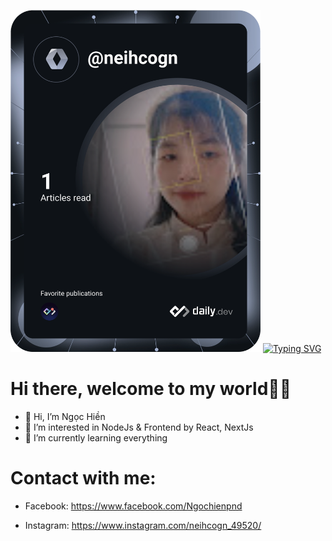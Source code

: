 <a href="https://app.daily.dev/neihcogn"><img src="https://github.com/neihcogn49520/neihcogn49520/blob/main/devcard.svg" width="400" alt="Hien Nguyen Thi Ngoc's Dev Card"/></a>
 [![Typing SVG](https://readme-typing-svg.herokuapp.com?color=15E5DB&size=25&center=true&vCenter=true&width=600&height=80&lines=Hii%F0%9F%91%8B+Welcome+to+my+world+%F0%9F%96%96;I'm+Vietnamese!;My+name+is+Hien.;Follow%F0%9F%99%8C+and+contact+with+me%F0%9F%A4%99)](https://git.io/typing-svg)
# Hi there, welcome to my world🧐🤭
- 👋 Hi, I’m Ngọc Hiền
- 👀 I’m interested in NodeJs & Frontend by React, NextJs
- 🌱 I’m currently learning everything
# Contact with me:
- Facebook: https://www.facebook.com/Ngochienpnd
- Instagram: https://www.instagram.com/neihcogn_49520/

  <!---
  neihcogn49520/neihcogn49520 is a ✨ special ✨ repository because its `README.md` (this file) appears on your GitHub profile.
  You can click the Preview link to take a look at your changes.
  --->

